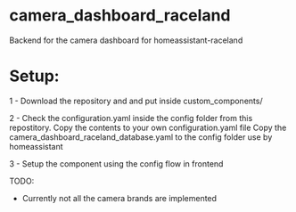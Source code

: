 # camera_dashboard_raceland
Backend for the camera dashboard for homeassistant-raceland

# Setup: 

1 - Download the repository and and put inside custom_components/

2 - Check the configuration.yaml inside the config folder from this repostitory. 
Copy the contents to your own configuration.yaml file 
Copy the camera_dashboard_raceland_database.yaml to the config folder use by homeassistant

3 - Setup the component using the config flow in frontend


TODO: 

- Currently not all the camera brands are implemented
